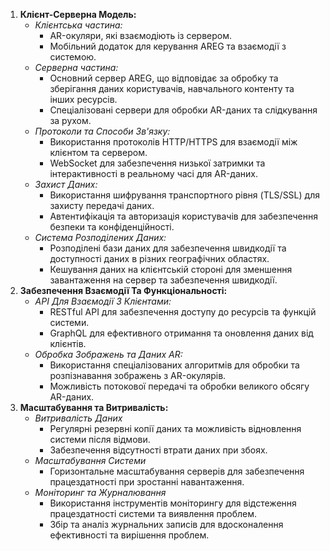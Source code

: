 1. **Клієнт-Серверна Модель:**
	- *Клієнтська частина:*
		- AR-окуляри, які взаємодіють із сервером.
		- Мобільний додаток для керування AREG та взаємодії з системою.
	- *Серверна частина:*
		- Основний сервер AREG, що відповідає за обробку та зберігання даних користувачів, навчального контенту та інших ресурсів.
		- Спеціалізовані сервери для обробки AR-даних та слідкування за рухом.
	- *Протоколи та Способи Зв'язку:*
		- Використання протоколів HTTP/HTTPS для взаємодії між клієнтом та сервером.
		- WebSocket для забезпечення низької затримки та інтерактивності в реальному часі для AR-даних.
	- *Захист Даних:*
		- Використання шифрування транспортного рівня (TLS/SSL) для захисту передачі даних.
		- Автентифікація та авторизація користувачів для забезпечення безпеки та конфіденційності.
	- *Система Розподілених Даних:*
		- Розподілені бази даних для забезпечення швидкодії та доступності даних в різних географічних областях.
		- Кешування даних на клієнтській стороні для зменшення завантаження на сервер та забезпечення швидкодії.
2. **Забезпечення Взаємодії Та Функціональності:**
	- *API Для Взаємодії З Клієнтами:*
		- RESTful API для забезпечення доступу до ресурсів та функцій системи.
		- GraphQL для ефективного отримання та оновлення даних від клієнтів.
	- *Обробка Зображень та Даних AR:*
		- Використання спеціалізованих алгоритмів для обробки та розпізнавання зображень з AR-окулярів.
		- Можливість потокової передачі та обробки великого обсягу AR-даних.
3. **Масштабування та Витривалість:**
	- *Витривалість Даних*
		- Регулярні резервні копії даних та можливість відновлення системи після відмови.
		- Забезпечення відсутності втрати даних при збоях.
	- *Масштабування Системи*
		- Горизонтальне масштабування серверів для забезпечення працездатності при зростанні навантаження.
	- *Моніторинг та Журналювання*
		- Використання інструментів моніторингу для відстеження працездатності системи та виявлення проблем.
		- Збір та аналіз журнальних записів для вдосконалення ефективності та вирішення проблем.

